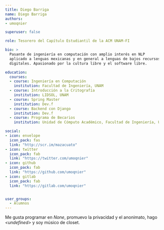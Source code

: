 ```yaml
---
title: Diego Barriga
name: Diego Barriga
authors:
- umoqnier

superuser: false

role: Tesorero del Capítulo Estudiantil de la ACM UNAM-FI

bio: >
  Pasante de ingeniería en computación con amplio interés en NLP
  aplicado a lenguas mexicanas y en general a lenguas de bajos recursos
  digitales. Apasionado por la cultura libre y el software libre.

education:
  courses:
  - course: Ingeniería en Computación
    institution: Facultad de Ingeniería, UNAM
  - course: Introducción a la Critografía 
    institution: LIDSOL, UNAM
  - course: Spring Master 
    institution: Dev.f
  - course: Backend con Django
    institution: Dev.f
  - course: Programa de Becarios
    institution: Unidad de Cómputo Académico, Facultad de Ingeniería, UNAM

social:
- icon: envelope
  icon_pack: fas
  link: "http://scr.im/mazacuato"
- icon: twitter
  icon_pack: fab
  link: "https://twitter.com/umoqnier"
- icon: github
  icon_pack: fab
  link: "https://github.com/umoqnier"
- icon: gitlab
  icon_pack: fab
  link: "https://gitlab.com/umoqnier"


user_groups:
  - Alumnos
---
```


Me gusta programar en *None*, promuevo la privacidad y el anonimato,
hago *&lt;undefined&gt;* y soy músico de closet.

